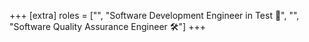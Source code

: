 +++
[extra]
roles = ["", "Software Development Engineer in Test 🚀", "", "Software Quality Assurance Engineer 🛠️"]
+++
